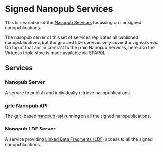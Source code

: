 Signed Nanopub Services
=======================

This is a variation of the [Nanopub Services](https://github.com/peta-pico/nanopub-services.git)
focussing on the signed nanopublications.

The nanopub server of this set of services replicates all published
nanopublications, but the grlc and LDF services only cover the signed ones.
On top of that and in contrast to the plain Nanopub Services, here also
the Virtuoso triple store is made available via SPARQL.


## Services

### Nanopub Server

A service to publish and individually retrieve nanopublications.

<h3 id="grlc-np-api">grlc Nanopub API</h3>

The [grlc](https://grlc.io)-based [nanopub-api](https://github.com/peta-pico/nanopub-api)
running on all the signed nanopublications.

<h3 id="np-ldf-server">Nanopub LDF Server</h3>

A service providing [Linked Data Fragments (LDF)](https://linkeddatafragments.org/) access
to all the signed nanopublications.

